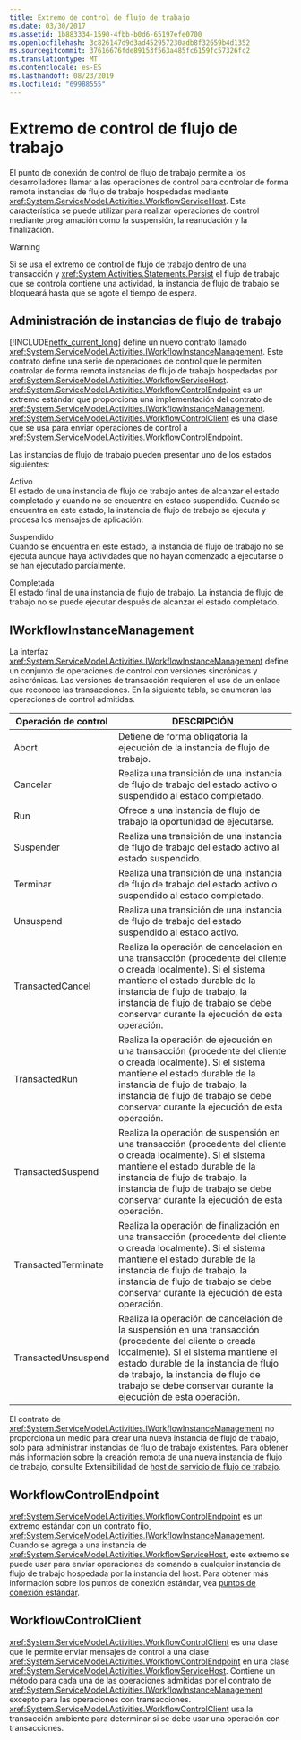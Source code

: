```yaml
---
title: Extremo de control de flujo de trabajo
ms.date: 03/30/2017
ms.assetid: 1b883334-1590-4fbb-b0d6-65197efe0700
ms.openlocfilehash: 3c826147d9d3ad452957230adb8f32659b4d1352
ms.sourcegitcommit: 37616676fde89153f563a485fc6159fc57326fc2
ms.translationtype: MT
ms.contentlocale: es-ES
ms.lasthandoff: 08/23/2019
ms.locfileid: "69988555"
---
```

# <a name="workflow-control-endpoint"></a>Extremo de control de flujo de trabajo
El punto de conexión de control de flujo de trabajo permite a los desarrolladores llamar a las operaciones de control para controlar de forma remota instancias de flujo de trabajo hospedadas mediante <xref:System.ServiceModel.Activities.WorkflowServiceHost>. Esta característica se puede utilizar para realizar operaciones de control mediante programación como la suspensión, la reanudación y la finalización.  
  
> [!WARNING]
> Si se usa el extremo de control de flujo de trabajo dentro de una transacción y <xref:System.Activities.Statements.Persist> el flujo de trabajo que se controla contiene una actividad, la instancia de flujo de trabajo se bloqueará hasta que se agote el tiempo de espera.  
  
## <a name="workflow-instance-management"></a>Administración de instancias de flujo de trabajo  
 [!INCLUDE[netfx_current_long](../../../../includes/netfx-current-long-md.md)] define un nuevo contrato llamado <xref:System.ServiceModel.Activities.IWorkflowInstanceManagement>. Este contrato define una serie de operaciones de control que le permiten controlar de forma remota instancias de flujo de trabajo hospedadas por <xref:System.ServiceModel.Activities.WorkflowServiceHost>. <xref:System.ServiceModel.Activities.WorkflowControlEndpoint> es un extremo estándar que proporciona una implementación del contrato de <xref:System.ServiceModel.Activities.IWorkflowInstanceManagement>. <xref:System.ServiceModel.Activities.WorkflowControlClient> es una clase que se usa para enviar operaciones de control a <xref:System.ServiceModel.Activities.WorkflowControlEndpoint>.  
  
 Las instancias de flujo de trabajo pueden presentar uno de los estados siguientes:  
  
 Activo  
 El estado de una instancia de flujo de trabajo antes de alcanzar el estado completado y cuando no se encuentra en estado suspendido. Cuando se encuentra en este estado, la instancia de flujo de trabajo se ejecuta y procesa los mensajes de aplicación.  
  
 Suspendido  
 Cuando se encuentra en este estado, la instancia de flujo de trabajo no se ejecuta aunque haya actividades que no hayan comenzado a ejecutarse o se han ejecutado parcialmente.  
  
 Completada  
 El estado final de una instancia de flujo de trabajo. La instancia de flujo de trabajo no se puede ejecutar después de alcanzar el estado completado.  
  
## <a name="iworkflowinstancemanagement"></a>IWorkflowInstanceManagement  
 La interfaz <xref:System.ServiceModel.Activities.IWorkflowInstanceManagement> define un conjunto de operaciones de control con versiones sincrónicas y asincrónicas. Las versiones de transacción requieren el uso de un enlace que reconoce las transacciones. En la siguiente tabla, se enumeran las operaciones de control admitidas.  
  
|Operación de control|DESCRIPCIÓN|  
|-----------------------|-----------------|  
|Abort|Detiene de forma obligatoria la ejecución de la instancia de flujo de trabajo.|  
|Cancelar|Realiza una transición de una instancia de flujo de trabajo del estado activo o suspendido al estado completado.|  
|Run|Ofrece a una instancia de flujo de trabajo la oportunidad de ejecutarse.|  
|Suspender|Realiza una transición de una instancia de flujo de trabajo del estado activo al estado suspendido.|  
|Terminar|Realiza una transición de una instancia de flujo de trabajo del estado activo o suspendido al estado completado.|  
|Unsuspend|Realiza una transición de una instancia de flujo de trabajo del estado suspendido al estado activo.|  
|TransactedCancel|Realiza la operación de cancelación en una transacción (procedente del cliente o creada localmente). Si el sistema mantiene el estado durable de la instancia de flujo de trabajo, la instancia de flujo de trabajo se debe conservar durante la ejecución de esta operación.|  
|TransactedRun|Realiza la operación de ejecución en una transacción (procedente del cliente o creada localmente). Si el sistema mantiene el estado durable de la instancia de flujo de trabajo, la instancia de flujo de trabajo se debe conservar durante la ejecución de esta operación.|  
|TransactedSuspend|Realiza la operación de suspensión en una transacción (procedente del cliente o creada localmente). Si el sistema mantiene el estado durable de la instancia de flujo de trabajo, la instancia de flujo de trabajo se debe conservar durante la ejecución de esta operación.|  
|TransactedTerminate|Realiza la operación de finalización en una transacción (procedente del cliente o creada localmente). Si el sistema mantiene el estado durable de la instancia de flujo de trabajo, la instancia de flujo de trabajo se debe conservar durante la ejecución de esta operación.|  
|TransactedUnsuspend|Realiza la operación de cancelación de la suspensión en una transacción (procedente del cliente o creada localmente). Si el sistema mantiene el estado durable de la instancia de flujo de trabajo, la instancia de flujo de trabajo se debe conservar durante la ejecución de esta operación.|  
  
 El contrato de <xref:System.ServiceModel.Activities.IWorkflowInstanceManagement> no proporciona un medio para crear una nueva instancia de flujo de trabajo, solo para administrar instancias de flujo de trabajo existentes. Para obtener más información sobre la creación remota de una nueva instancia de flujo de trabajo, consulte Extensibilidad de [host de servicio de flujo de trabajo](../../../../docs/framework/wcf/feature-details/workflow-service-host-extensibility.md).  
  
## <a name="workflowcontrolendpoint"></a>WorkflowControlEndpoint  
 <xref:System.ServiceModel.Activities.WorkflowControlEndpoint> es un extremo estándar con un contrato fijo, <xref:System.ServiceModel.Activities.IWorkflowInstanceManagement>. Cuando se agrega a una instancia de <xref:System.ServiceModel.Activities.WorkflowServiceHost>, este extremo se puede usar para enviar operaciones de comando a cualquier instancia de flujo de trabajo hospedada por la instancia del host. Para obtener más información sobre los puntos de conexión estándar, vea [puntos de conexión estándar](../../../../docs/framework/wcf/feature-details/standard-endpoints.md).  
  
## <a name="workflowcontrolclient"></a>WorkflowControlClient  
 <xref:System.ServiceModel.Activities.WorkflowControlClient> es una clase que le permite enviar mensajes de control a una clase <xref:System.ServiceModel.Activities.WorkflowControlEndpoint> en una clase <xref:System.ServiceModel.Activities.WorkflowServiceHost>. Contiene un método para cada una de las operaciones admitidas por el contrato de <xref:System.ServiceModel.Activities.IWorkflowInstanceManagement> excepto para las operaciones con transacciones. <xref:System.ServiceModel.Activities.WorkflowControlClient> usa la transacción ambiente para determinar si se debe usar una operación con transacciones.
